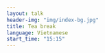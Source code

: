 ```yaml
---
layout: talk
header-img: "img/index-bg.jpg"
title: Tea break
language: Vietnamese
start_time: "15:15"
---
```


